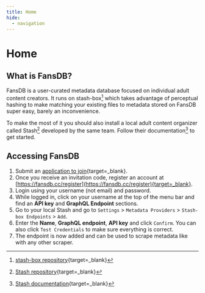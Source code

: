 ```yaml
---
title: Home
hide:
  - navigation
---
```


# Home

## What is FansDB?

FansDB is a user-curated metadata database focused on individual adult content creators. It runs on stash-box[^1] which takes advantage of perceptual hashing to make matching your existing files to metadata stored on FansDB super easy, barely an inconvenience. 

To make the most of it you should also install a local adult content organizer called Stash[^2] developed by the same team. Follow their documentation[^3] to get started.

## Accessing FansDB

1. Submit an [application to join](https://cryptpad.fr/form/#/2/form/view/YfCcSl4CTKvvNyMyAS17YdEy2VRNOLP-zKLZ2kcUdrU/){target=_blank}.
2. Once you receive an invitation code, register an account at [https://fansdb.cc/register](https://fansdb.cc/register){target=_blank}.
3. Login using your username (not email) and password. 
4. While logged in, click on your username at the top of the menu bar and find an **API key** and **GraphQL Endpoint** sections. 
5. Go to your local Stash and go to `Settings` > `Metadata Providers` > `Stash-box Endpoints` > `Add`.
6. Enter the **Name**, **GraphQL endpoint**, **API key** and click `Confirm`. You can also click `Test Credentials` to make sure everything is correct.
7. The endpoint is now added and can be used to scrape metadata like with any other scraper. 

[^1]: [stash-box repository](https://github.com/stashapp/stash-box){target=_blank}
[^2]: [Stash repository](https://github.com/stashapp/stash){target=_blank}
[^3]: [Stash documentation](https://docs.stashapp.cc/getting-started/){target=_blank}